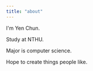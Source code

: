 ```yaml
---
title: "about"
---
```


I'm Yen Chun. 

Study at NTHU. 

Major is computer science.

Hope to create things people like.